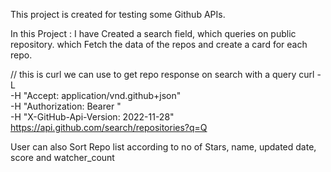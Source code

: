 This project is created for testing some Github APIs.

In this Project :  I have Created a search field, which queries on public repository.
                   which Fetch the data of the repos and create a card for each repo.  


// this is curl we can use to get repo response on search with a query
curl -L \
  -H "Accept: application/vnd.github+json" \
  -H "Authorization: Bearer <YOUR-TOKEN>"\
  -H "X-GitHub-Api-Version: 2022-11-28" \
  https://api.github.com/search/repositories?q=Q
  
  
  User can also Sort Repo list according to no of Stars, name, updated date, score and watcher_count
  
  
  

